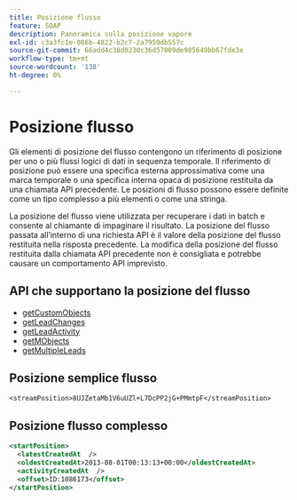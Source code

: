 ```yaml
---
title: Posizione flusso
feature: SOAP
description: Panoramica sulla posizione vapore
exl-id: c3a3fc1e-086b-4822-b2c7-2a7959db557c
source-git-commit: 66add4c38d0230c36d57009de985649bb67fde3e
workflow-type: tm+mt
source-wordcount: '138'
ht-degree: 0%

---
```


# Posizione flusso

Gli elementi di posizione del flusso contengono un riferimento di posizione per uno o più flussi logici di dati in sequenza temporale. Il riferimento di posizione può essere una specifica esterna approssimativa come una marca temporale o una specifica interna opaca di posizione restituita da una chiamata API precedente. Le posizioni di flusso possono essere definite come un tipo complesso a più elementi o come una stringa.

La posizione del flusso viene utilizzata per recuperare i dati in batch e consente al chiamante di impaginare il risultato. La posizione del flusso passata all’interno di una richiesta API è il valore della posizione del flusso restituita nella risposta precedente. La modifica della posizione del flusso restituita dalla chiamata API precedente non è consigliata e potrebbe causare un comportamento API imprevisto.

## API che supportano la posizione del flusso

- [getCustomObjects](getcustomobjects.md)
- [getLeadChanges](getleadchanges.md)
- [getLeadActivity](getleadactivity.md)
- [getMObjects](getmobjects.md)
- [getMultipleLeads](getmultipleleads.md)

## Posizione semplice flusso

```
<streamPosition>8UJZetaMb1V6uUZl+L7DcPP2jG+PMmtpF</streamPosition>
```

## Posizione flusso complesso

```xml
<startPosition>
  <latestCreatedAt  />
  <oldestCreatedAt>2013-08-01T00:13:13+00:00</oldestCreatedAt>
  <activityCreatedAt  />
  <offset>ID:1086173</offset>
</startPosition>
```
